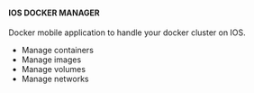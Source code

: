 #### IOS DOCKER MANAGER
Docker mobile application to handle your docker cluster on IOS.

- Manage containers
- Manage images
- Manage volumes
- Manage networks
